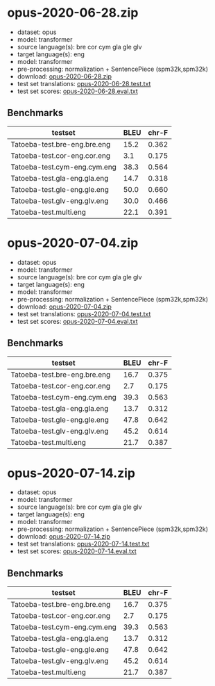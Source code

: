 # opus-2020-06-28.zip

* dataset: opus
* model: transformer
* source language(s): bre cor cym gla gle glv
* target language(s): eng
* model: transformer
* pre-processing: normalization + SentencePiece (spm32k,spm32k)
* download: [opus-2020-06-28.zip](https://object.pouta.csc.fi/Tatoeba-MT-models/cel-eng/opus-2020-06-28.zip)
* test set translations: [opus-2020-06-28.test.txt](https://object.pouta.csc.fi/Tatoeba-MT-models/cel-eng/opus-2020-06-28.test.txt)
* test set scores: [opus-2020-06-28.eval.txt](https://object.pouta.csc.fi/Tatoeba-MT-models/cel-eng/opus-2020-06-28.eval.txt)

## Benchmarks

| testset               | BLEU  | chr-F |
|-----------------------|-------|-------|
| Tatoeba-test.bre-eng.bre.eng 	| 15.2 	| 0.362 |
| Tatoeba-test.cor-eng.cor.eng 	| 3.1 	| 0.175 |
| Tatoeba-test.cym-eng.cym.eng 	| 38.3 	| 0.564 |
| Tatoeba-test.gla-eng.gla.eng 	| 14.7 	| 0.318 |
| Tatoeba-test.gle-eng.gle.eng 	| 50.0 	| 0.660 |
| Tatoeba-test.glv-eng.glv.eng 	| 30.0 	| 0.466 |
| Tatoeba-test.multi.eng 	| 22.1 	| 0.391 |

# opus-2020-07-04.zip

* dataset: opus
* model: transformer
* source language(s): bre cor cym gla gle glv
* target language(s): eng
* model: transformer
* pre-processing: normalization + SentencePiece (spm32k,spm32k)
* download: [opus-2020-07-04.zip](https://object.pouta.csc.fi/Tatoeba-MT-models/cel-eng/opus-2020-07-04.zip)
* test set translations: [opus-2020-07-04.test.txt](https://object.pouta.csc.fi/Tatoeba-MT-models/cel-eng/opus-2020-07-04.test.txt)
* test set scores: [opus-2020-07-04.eval.txt](https://object.pouta.csc.fi/Tatoeba-MT-models/cel-eng/opus-2020-07-04.eval.txt)

## Benchmarks

| testset               | BLEU  | chr-F |
|-----------------------|-------|-------|
| Tatoeba-test.bre-eng.bre.eng 	| 16.7 	| 0.375 |
| Tatoeba-test.cor-eng.cor.eng 	| 2.7 	| 0.175 |
| Tatoeba-test.cym-eng.cym.eng 	| 39.3 	| 0.563 |
| Tatoeba-test.gla-eng.gla.eng 	| 13.7 	| 0.312 |
| Tatoeba-test.gle-eng.gle.eng 	| 47.8 	| 0.642 |
| Tatoeba-test.glv-eng.glv.eng 	| 45.2 	| 0.614 |
| Tatoeba-test.multi.eng 	| 21.7 	| 0.387 |

# opus-2020-07-14.zip

* dataset: opus
* model: transformer
* source language(s): bre cor cym gla gle glv
* target language(s): eng
* model: transformer
* pre-processing: normalization + SentencePiece (spm32k,spm32k)
* download: [opus-2020-07-14.zip](https://object.pouta.csc.fi/Tatoeba-MT-models/cel-eng/opus-2020-07-14.zip)
* test set translations: [opus-2020-07-14.test.txt](https://object.pouta.csc.fi/Tatoeba-MT-models/cel-eng/opus-2020-07-14.test.txt)
* test set scores: [opus-2020-07-14.eval.txt](https://object.pouta.csc.fi/Tatoeba-MT-models/cel-eng/opus-2020-07-14.eval.txt)

## Benchmarks

| testset               | BLEU  | chr-F |
|-----------------------|-------|-------|
| Tatoeba-test.bre-eng.bre.eng 	| 16.7 	| 0.375 |
| Tatoeba-test.cor-eng.cor.eng 	| 2.7 	| 0.175 |
| Tatoeba-test.cym-eng.cym.eng 	| 39.3 	| 0.563 |
| Tatoeba-test.gla-eng.gla.eng 	| 13.7 	| 0.312 |
| Tatoeba-test.gle-eng.gle.eng 	| 47.8 	| 0.642 |
| Tatoeba-test.glv-eng.glv.eng 	| 45.2 	| 0.614 |
| Tatoeba-test.multi.eng 	| 21.7 	| 0.387 |


